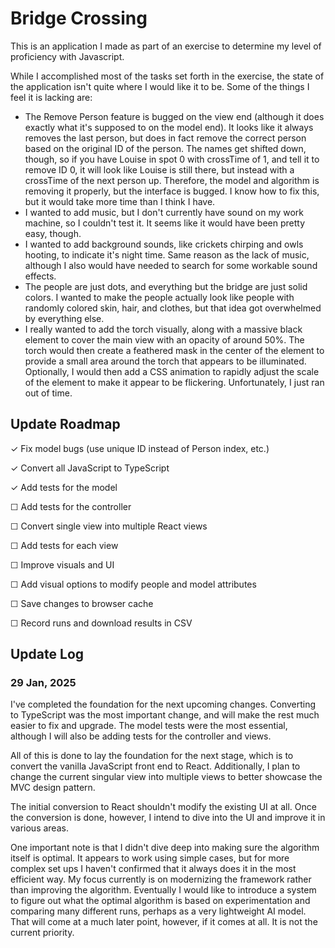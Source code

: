# Bridge Crossing

This is an application I made as part of an exercise to determine my level of proficiency with Javascript.

While I accomplished most of the tasks set forth in the exercise, the state of the application isn't quite where I would like it to be. Some of the things I feel it is lacking are:

- The Remove Person feature is bugged on the view end (although it does exactly what it's supposed to on the model end). It looks like it always removes the last person, but does in fact remove the correct person based on the original ID of the person. The names get shifted down, though, so if you have Louise in spot 0 with crossTime of 1, and tell it to remove ID 0, it will look like Louise is still there, but instead with a crossTime of the next person up. Therefore, the model and algorithm is removing it properly, but the interface is bugged. I know how to fix this, but it would take more time than I think I have.
- I wanted to add music, but I don't currently have sound on my work machine, so I couldn't test it. It seems like it would have been pretty easy, though.
- I wanted to add background sounds, like crickets chirping and owls hooting, to indicate it's night time. Same reason as the lack of music, although I also would have needed to search for some workable sound effects.
- The people are just dots, and everything but the bridge are just solid colors. I wanted to make the people actually look like people with randomly colored skin, hair, and clothes, but that idea got overwhelmed by everything else.
- I really wanted to add the torch visually, along with a massive black element to cover the main view with an opacity of around 50%. The torch would then create a feathered mask in the center of the element to provide a small area around the torch that appears to be illuminated. Optionally, I would then add a CSS animation to rapidly adjust the scale of the element to make it appear to be flickering. Unfortunately, I just ran out of time.

## Update Roadmap

✓ Fix model bugs (use unique ID instead of Person index, etc.)

✓ Convert all JavaScript to TypeScript

✓ Add tests for the model

☐ Add tests for the controller

☐ Convert single view into multiple React views

☐ Add tests for each view

☐ Improve visuals and UI

☐ Add visual options to modify people and model attributes

☐ Save changes to browser cache

☐ Record runs and download results in CSV

## Update Log

### 29 Jan, 2025

I've completed the foundation for the next upcoming changes. Converting to TypeScript was the most important change, and will make the rest much easier to fix and upgrade. The model tests were the most essential, although I will also be adding tests for the controller and views.

All of this is done to lay the foundation for the next stage, which is to convert the vanilla JavaScript front end to React. Additionally, I plan to change the current singular view into multiple views to better showcase the MVC design pattern.

The initial conversion to React shouldn't modify the existing UI at all. Once the conversion is done, however, I intend to dive into the UI and improve it in various areas.

One important note is that I didn't dive deep into making sure the algorithm itself is optimal. It appears to work using simple cases, but for more complex set ups I haven't confirmed that it always does it in the most efficient way. My focus currently is on modernizing the framework rather than improving the algorithm. Eventually I would like to introduce a system to figure out what the optimal algorithm is based on experimentation and comparing many different runs, perhaps as a very lightweight AI model. That will come at a much later point, however, if it comes at all. It is not the current priority.

